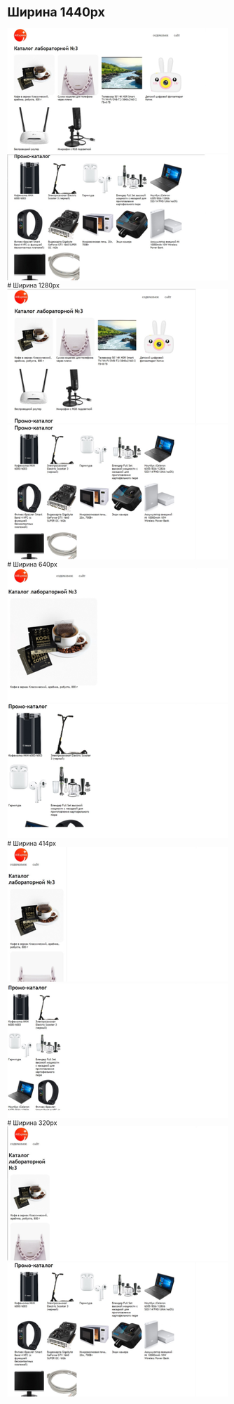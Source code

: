 # Ширина 1440px
<img src="ss/1440_900_1.jpg">
<img src="ss/1440_900_2.jpg">
# Ширина 1280px
<img src="ss/1280_1.jpg">
<img src="ss/1280_2.jpg">
# Ширина 640px
<img src="ss/640_1.jpg">
<img src="ss/640_2.jpg">
# Ширина 414px
<img src="ss/414_1.jpg">
<img src="ss/414_2.jpg">
# Ширина 320px
<img src="ss/320_1.jpg">
<img src="ss/1280_2.jpg">